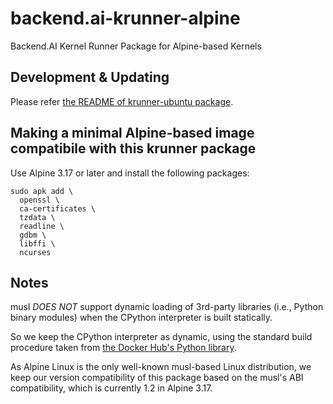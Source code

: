 # backend.ai-krunner-alpine
Backend.AI Kernel Runner Package for Alpine-based Kernels

## Development & Updating

Please refer [the README of krunner-ubuntu package](https://github.com/lablup/backend.ai-krunner-ubuntu/blob/master/README.md).

## Making a minimal Alpine-based image compatibile with this krunner package

Use Alpine 3.17 or later and install the following packages:

```console
sudo apk add \
  openssl \
  ca-certificates \
  tzdata \
  readline \
  gdbm \
  libffi \
  ncurses
```

## Notes

musl *DOES NOT* support dynamic loading of 3rd-party libraries (i.e., Python binary modules) when the CPython interpreter is built statically.

So we keep the CPython interpreter as dynamic, using the standard build procedure taken from [the Docker Hub's Python library](https://github.com/docker-library/python/blob/a1af335ee34324b2f40d7e90345f9468328f6a00/3.11/alpine3.17/Dockerfile).

As Alpine Linux is the only well-known musl-based Linux distribution, we keep our version compatibility of this package based on the musl's ABI compatibility, which is currently 1.2 in Alpine 3.17.
